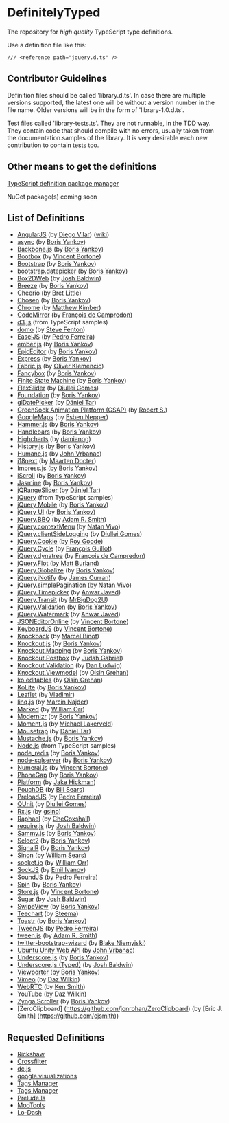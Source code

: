 DefinitelyTyped
===============

The repository for *high quality* TypeScript type definitions.

Use a definition file like this:

```
/// <reference path="jquery.d.ts" />
```

Contributor Guidelines
----------------------
Definition files should be called 'library.d.ts'.
In case there are multiple versions supported, the latest one will be without a version number in the file name.
Older versions will be in the form of 'library-1.0.d.ts'.

Test files called 'library-tests.ts'.
They are not runnable, in the TDD way.
They contain code that should compile with no errors, usually taken from the documentation.samples of the library.
It is very desirable each new contribution to contain tests too.

Other means to get the definitions
----------------------------------
[TypeScript definition package manager](https://github.com/Diullei/tsd)

NuGet package(s) coming soon

List of Definitions
-------------------
* [AngularJS](http://angularjs.org) (by [Diego Vilar](https://github.com/diegovilar)) ([wiki](https://github.com/borisyankov/DefinitelyTyped/wiki/AngularJS-Definitions-Usage-Notes))
* [async](https://github.com/caolan/async) (by [Boris Yankov](https://github.com/borisyankov))
* [Backbone.js](http://backbonejs.org/) (by [Boris Yankov](https://github.com/borisyankov))
* [Bootbox](https://github.com/makeusabrew/bootbox) (by [Vincent Bortone](https://github.com/vbortone/))
* [Bootstrap](http://twitter.github.com/bootstrap/) (by [Boris Yankov](https://github.com/borisyankov))
* [bootstrap.datepicker](https://github.com/eternicode/bootstrap-datepicker) (by [Boris Yankov](https://github.com/borisyankov))
* [Box2DWeb](http://code.google.com/p/box2dweb/) (by [Josh Baldwin](https://github.com/jbaldwin/))
* [Breeze](http://www.breezejs.com/) (by [Boris Yankov](https://github.com/borisyankov))
* [Cheerio](https://github.com/MatthewMueller/cheerio) (by [Bret Little](https://github.com/blittle))
* [Chosen](http://harvesthq.github.com/chosen/) (by [Boris Yankov](https://github.com/borisyankov))
* [Chrome](http://developer.chrome.com/extensions/) (by [Matthew Kimber](https://github.com/matthewkimber))
* [CodeMirror](http://codemirror.net) (by [François de Campredon](https://github.com/fdecampredon))
* [d3.js](http://d3js.org/) (from TypeScript samples)
* [domo](http://domo-js.com/) (by [Steve Fenton](https://github.com/Steve-Fenton))
* [EaselJS](http://www.createjs.com/#!/EaselJS) (by [Pedro Ferreira](https://bitbucket.org/drk4))
* [ember.js](http://emberjs.com/) (by [Boris Yankov](https://github.com/borisyankov))
* [EpicEditor](http://epiceditor.com/) (by [Boris Yankov](https://github.com/borisyankov))
* [Express](http://expressjs.com/) (by [Boris Yankov](https://github.com/borisyankov))
* [Fabric.js](http://fabricjs.com/) (by [Oliver Klemencic](https://github.com/oklemencic/))
* [Fancybox](http://fancybox.net/) (by [Boris Yankov](https://github.com/borisyankov))
* [Finite State Machine](https://github.com/jakesgordon/javascript-state-machine) (by [Boris Yankov](https://github.com/borisyankov))
* [FlexSlider](http://www.woothemes.com/flexslider/) (by [Diullei Gomes](https://github.com/Diullei))
* [Foundation](http://foundation.zurb.com/) (by [Boris Yankov](https://github.com/borisyankov))
* [glDatePicker](http://glad.github.com/glDatePicker/) (by [Dániel Tar](https://github.com/qcz))
* [GreenSock Animation Platform (GSAP)](http://www.greensock.com/get-started-js/) (by [Robert S.](https://github.com/codeBelt))
* [GoogleMaps](https://developers.google.com/maps/) (by [Esben Nepper](https://github.com/eNepper))
* [Hammer.js](http://eightmedia.github.com/hammer.js/) (by [Boris Yankov](https://github.com/borisyankov))
* [Handlebars](http://handlebarsjs.com/) (by [Boris Yankov](https://github.com/borisyankov))
* [Highcharts](http://www.highcharts.com/) (by [damianog](https://github.com/damianog))
* [History.js](https://github.com/balupton/History.js/) (by [Boris Yankov](https://github.com/borisyankov))
* [Humane.js](http://wavded.github.com/humane-js/) (by [John Vrbanac](https://github.com/jmvrbanac))
* [i18next](http://i18next.com/) (by [Maarten Docter](https://github.com/mdocter))
* [Impress.js](https://github.com/bartaz/impress.js) (by [Boris Yankov](https://github.com/borisyankov))
* [iScroll](http://cubiq.org/iscroll-4) (by [Boris Yankov](https://github.com/borisyankov))
* [Jasmine](https://jasmine.github.io/) (by [Boris Yankov](https://github.com/borisyankov))
* [jQRangeSlider](http://ghusse.github.com/jQRangeSlider) (by [Dániel Tar](https://github.com/qcz))
* [jQuery](http://jquery.com/) (from TypeScript samples)
* [jQuery Mobile](http://jquerymobile.com) (by [Boris Yankov](https://github.com/borisyankov))
* [jQuery UI](http://jqueryui.com/) (by [Boris Yankov](https://github.com/borisyankov))
* [jQuery.BBQ](http://benalman.com/projects/jquery-bbq-plugin/) (by [Adam R. Smith](https://github.com/sunetos))
* [jQuery.contextMenu](http://medialize.github.com/jQuery-contextMenu/) (by [Natan Vivo](https://github.com/nvivo/))
* [jQuery.clientSideLogging](https://github.com/remybach/jQuery.clientSideLogging/) (by [Diullei Gomes](https://github.com/diullei/))
* [jQuery.Cookie](https://github.com/carhartl/jquery-cookie) (by [Roy Goode](https://github.com/RoyGoode))
* [jQuery.Cycle](http://jquery.malsup.com/cycle/) (by [François Guillot](http://fguillot.developpez.com/))
* [jQuery.dynatree](http://code.google.com/p/dynatree/) (by [François de Campredon](https://github.com/fdecampredon))
* [jQuery.Flot](http://www.flotcharts.org/) (by [Matt Burland](https://github.com/burlandm))
* [jQuery.Globalize](https://github.com/jquery/globalize) (by [Boris Yankov](https://github.com/borisyankov))
* [jQuery.jNotify]( http://jnotify.codeplex.com) (by [James Curran](https://github.com/jamescurran/))
* [jQuery.simplePagination](https://github.com/flaviusmatis/simplePagination.js) (by [Natan Vivo](https://github.com/nvivo/))
* [jQuery.Timepicker](http://fgelinas.com/code/timepicker/) (by [Anwar Javed](https://github.com/anwarjaved))
* [jQuery.Transit](http://ricostacruz.com/jquery.transit/) (by [MrBigDog2U](https://github.com/MrBigDog2U))
* [jQuery.Validation](http://bassistance.de/jquery-plugins/jquery-plugin-validation/) (by [Boris Yankov](https://github.com/borisyankov))
* [jQuery.Watermark](http://jquery-watermark.googlecode.com) (by [Anwar Javed](https://github.com/anwarjaved))
* [JSONEditorOnline](https://github.com/josdejong/jsoneditoronline) (by [Vincent Bortone](https://github.com/vbortone/))
* [KeyboardJS](https://github.com/RobertWHurst/KeyboardJS) (by [Vincent Bortone](https://github.com/vbortone/))
* [Knockback](http://kmalakoff.github.com/knockback/) (by [Marcel Binot](https://github.com/docgit))
* [Knockout.js](http://knockoutjs.com/) (by [Boris Yankov](https://github.com/borisyankov))
* [Knockout.Mapping](https://github.com/SteveSanderson/knockout.mapping) (by [Boris Yankov](https://github.com/borisyankov))
* [Knockout.Postbox](https://github.com/rniemeyer/knockout-postbox) (by [Judah Gabriel](https://github.com/JudahGabriel))
* [Knockout.Validation](https://github.com/ericmbarnard/Knockout-Validation) (by [Dan Ludwig](https://github.com/danludwig))
* [Knockout.Viewmodel](http://romanych.github.com/ko.editables/) (by [Oisin Grehan](https://github.com/oising))
* [ko.editables](http://romanych.github.com/ko.editables/) (by [Oisin Grehan](https://github.com/oising))
* [KoLite](https://github.com/CodeSeven/kolite) (by [Boris Yankov](https://github.com/borisyankov))
* [Leaflet](https://github.com/Leaflet/Leaflet) (by [Vladimir](https://github.com/rgripper))
* [linq.js](http://linqjs.codeplex.com/) (by [Marcin Najder](https://github.com/marcinnajder))
* [Marked](https://github.com/chjj/marked) (by [William Orr](https://github.com/worr))
* [Modernizr](http://modernizr.com/) (by [Boris Yankov](https://github.com/borisyankov))
* [Moment.js](https://github.com/timrwood/moment) (by [Michael Lakerveld](https://github.com/Lakerfield))
* [Mousetrap](http://craig.is/killing/mice) (by [Dániel Tar](https://github.com/qcz))
* [Mustache.js](https://github.com/janl/mustache.js) (by [Boris Yankov](https://github.com/borisyankov))
* [Node.js](http://nodejs.org/) (from TypeScript samples)
* [node_redis](https://github.com/mranney/node_redis) (by [Boris Yankov](https://github.com/borisyankov))
* [node-sqlserver](https://github.com/WindowsAzure/node-sqlserver) (by [Boris Yankov](https://github.com/borisyankov))
* [Numeral.js](https://github.com/adamwdraper/Numeral-js) (by [Vincent Bortone](https://github.com/vbortone/))
* [PhoneGap](http://phonegap.com) (by [Boris Yankov](https://github.com/borisyankov))
* [Platform](https://github.com/bestiejs/platform.js) (by [Jake Hickman](https://github.com/JakeH))
* [PouchDB](http://pouchdb.com) (by [Bill Sears](https://github.com/MrBigDog2U/))
* [PreloadJS](http://www.createjs.com/#!/PreloadJS) (by [Pedro Ferreira](https://bitbucket.org/drk4))
* [QUnit](http://qunitjs.com/) (by [Diullei Gomes](https://github.com/Diullei))
* [Rx.js](http://rx.codeplex.com/) (by [gsino](http://www.codeplex.com/site/users/view/gsino))
* [Raphael](http://raphaeljs.com/) (by [CheCoxshall](https://github.com/CheCoxshall))
* [require.js](http://requirejs.org/) (by [Josh Baldwin](https://github.com/jbaldwin/))
* [Sammy.js](http://sammyjs.org/) (by [Boris Yankov](https://github.com/borisyankov))
* [Select2](http://ivaynberg.github.com/select2/) (by [Boris Yankov](https://github.com/borisyankov))
* [SignalR](http://www.asp.net/signalr) (by [Boris Yankov](https://github.com/borisyankov))
* [Sinon](http://sinonjs.org/) (by [William Sears](https://github.com/mrbigdog2u))
* [socket.io](http://socket.io) (by [William Orr](https://github.com/worr))
* [SockJS](https://github.com/sockjs/sockjs-client) (by [Emil Ivanov](https://github.com/vladev))
* [SoundJS](http://www.createjs.com/#!/SoundJS) (by [Pedro Ferreira](https://bitbucket.org/drk4))
* [Spin](http://fgnass.github.com/spin.js/) (by [Boris Yankov](https://github.com/borisyankov))
* [Store.js](https://github.com/marcuswestin/store.js/) (by [Vincent Bortone](https://github.com/vbortone/))
* [Sugar](http://sugarjs.com/) (by [Josh Baldwin](https://github.com/jbaldwin/))
* [SwipeView](http://cubiq.org/swipeview) (by [Boris Yankov](https://github.com/borisyankov))
* [Teechart](http://www.steema.com) (by [Steema](http://www.steema.com))
* [Toastr](https://github.com/CodeSeven/toastr) (by [Boris Yankov](https://github.com/borisyankov))
* [TweenJS](http://www.createjs.com/#!/TweenJS) (by [Pedro Ferreira](https://bitbucket.org/drk4))
* [tween.js](https://github.com/sole/tween.js/) (by [Adam R. Smith](https://github.com/sunetos))
* [twitter-bootstrap-wizard](https://github.com/VinceG/twitter-bootstrap-wizard) (by [Blake Niemyjski](https://github.com/niemyjski))
* [Ubuntu Unity Web API](https://launchpad.net/libunity-webapps) (by [John Vrbanac](https://github.com/jmvrbanac))
* [Underscore.js](http://underscorejs.org/) (by [Boris Yankov](https://github.com/borisyankov))
* [Underscore.js (Typed)](http://underscorejs.org/) (by [Josh Baldwin](https://github.com/jbaldwin/))
* [Viewporter](https://github.com/zynga/viewporter) (by [Boris Yankov](https://github.com/borisyankov))
* [Vimeo](http://developer.vimeo.com/player/js-api) (by [Daz Wilkin](https://github.com/DazWilkin/))
* [WebRTC](http://dev.w3.org/2011/webrtc/editor/webrtc.html) (by [Ken Smith](https://github.com/smithkl42))
* [YouTube](https://developers.google.com/youtube/) (by [Daz Wilkin](https://github.com/DazWilkin/))
* [Zynga Scroller](https://github.com/zynga/scroller) (by [Boris Yankov](https://github.com/borisyankov))
* [ZeroClipboard] (https://github.com/jonrohan/ZeroClipboard) (by [Eric J. Smith] (https://github.com/ejsmith))

Requested Definitions
---------------------
* [Rickshaw](https://github.com/shutterstock/rickshaw)
* [Crossfilter](https://github.com/square/crossfilter)
* [dc.js](https://github.com/NickQiZhu/dc.js)
* [google.visualizations](https://developers.google.com/chart/)
* [Tags Manager](http://welldonethings.com/tags/manager)
* [Tags Manager](http://welldonethings.com/tags/manager)
* [Prelude.ls](http://gkz.github.com/prelude-ls/)
* [MooTools](http://mootools.net/)
* [Lo-Dash](http://lodash.com/)
